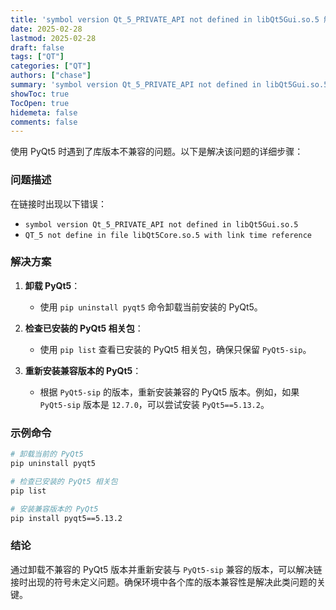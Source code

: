 ```yaml
---
title: 'symbol version Qt_5_PRIVATE_API not defined in libQt5Gui.so.5 解决方法'
date: 2025-02-28
lastmod: 2025-02-28
draft: false
tags: ["QT"]
categories: ["QT"]
authors: ["chase"]
summary: 'symbol version Qt_5_PRIVATE_API not defined in libQt5Gui.so.5 解决方法'
showToc: true
TocOpen: true
hidemeta: false
comments: false
---
```



使用 PyQt5 时遇到了库版本不兼容的问题。以下是解决该问题的详细步骤：

### 问题描述
在链接时出现以下错误：
- `symbol version Qt_5_PRIVATE_API not defined in libQt5Gui.so.5`
- `QT_5 not define in file libQt5Core.so.5 with link time reference`

### 解决方案
1. **卸载 PyQt5**：
   - 使用 `pip uninstall pyqt5` 命令卸载当前安装的 PyQt5。

2. **检查已安装的 PyQt5 相关包**：
   - 使用 `pip list` 查看已安装的 PyQt5 相关包，确保只保留 `PyQt5-sip`。

3. **重新安装兼容版本的 PyQt5**：
   - 根据 `PyQt5-sip` 的版本，重新安装兼容的 PyQt5 版本。例如，如果 `PyQt5-sip` 版本是 `12.7.0`，可以尝试安装 `PyQt5==5.13.2`。

### 示例命令
```bash
# 卸载当前的 PyQt5
pip uninstall pyqt5

# 检查已安装的 PyQt5 相关包
pip list

# 安装兼容版本的 PyQt5
pip install pyqt5==5.13.2
```

### 结论
通过卸载不兼容的 PyQt5 版本并重新安装与 `PyQt5-sip` 兼容的版本，可以解决链接时出现的符号未定义问题。确保环境中各个库的版本兼容性是解决此类问题的关键。